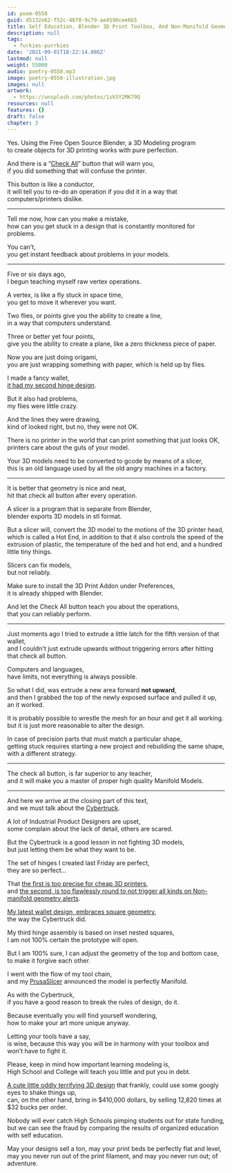 ```yaml
---
id: poem-0550
guid: d5132e62-f52c-4870-9c79-ae4590cee6b5
title: Self Education, Blender 3D Print Toolbox, And Non-Manifold Geometry
description: null
tags:
  - furkies-purrkies
date: '2021-09-01T18:22:14.086Z'
lastmod: null
weight: 55000
audio: poetry-0550.mp3
image: poetry-0550-illustration.jpg
images: null
artwork:
  - https://unsplash.com/photos/1sk5Y2MK79Q
resources: null
features: {}
draft: false
chapter: 3
---
```


Yes. Using the Free Open Source Blender, a 3D Modeling program\
to create objects for 3D printing works with pure perfection.

And there is a “[Check All](https://www.youtube.com/watch?v=XZgYtgTFDNk)” button that will warn you,\
if you did something that will confuse the printer.

This button is like a conductor,\
it will tell you to re-do an operation if you did it in a way that computers/printers dislike.

---

Tell me now, how can you make a mistake,\
how can you get stuck in a design that is constantly monitored for problems.

You can’t,\
you get instant feedback about problems in your models.

---

Five or six days ago,\
I begun teaching myself raw vertex operations.

A vertex, is like a fly stuck in space time,\
you get to move it wherever you want.

Two flies, or points give you the ability to create a line,\
in a way that computers understand.

Three or better yet four points,\
give you the ability to create a plane, like a zero thickness piece of paper.

Now you are just doing origami,\
you are just wrapping something with paper, which is held up by flies.

I made a fancy wallet,\
[it had my second hinge design](https://www.tinkercad.com/things/egCwG9FwWHQ).

But it also had problems,\
my flies were little crazy.

And the lines they were drawing,\
kind of looked right, but no, they were not OK.

There is no printer in the world that can print something that just looks OK,\
printers care about the guts of your model.

Your 3D models need to be converted to gcode by means of a slicer,\
this is an old language used by all the old angry machines in a factory.

---

It is better that geometry is nice and neat,\
hit that check all button after every operation.

A slicer is a program that is separate from Blender,\
blender exports 3D models in stl format.

But a slicer will, convert the 3D model to the motions of the 3D printer head,\
which is called a Hot End, in addition to that it also controls the speed of the extrusion of plastic, the temperature of the bed and hot end, and a hundred little tiny things.

Slicers can fix models,\
but not reliably.

Make sure to install the 3D Print Addon under Preferences,\
it is already shipped with Blender.

And let the Check All button teach you about the operations,\
that you can reliably perform.

---

Just moments ago I tried to extrude a little latch for the fifth version of that wallet,\
and I couldn't just extrude upwards without triggering errors after hitting that check all button.

Computers and languages,\
have limits, not everything is always possible.

So what I did, was extrude a new area forward **not upward**,\
and then I grabbed the top of the newly exposed surface and pulled it up, an it worked.

It is probably possible to wrestle the mesh for an hour and get it all working.\
but it is just more reasonable to alter the design.

In case of precision parts that must match a particular shape,\
getting stuck requires starting a new project and rebuilding the same shape, with a different strategy.

---

The check all button, is far superior to any teacher,\
and it will make you a master of proper high quality Manifold Models.

---

And here we arrive at the closing part of this text,\
and we must talk about the [Cybertruck](https://www.youtube.com/watch?v=6Q3uaepRCl4).

A lot of Industrial Product Designers are upset,\
some complain about the lack of detail, others are scared.

But the Cybertruck is a good lesson in not fighting 3D models,\
but just letting them be what they want to be.

The set of hinges I created last Friday are perfect,\
they are so perfect...

That [the first is too precise for cheap 3D printers](https://www.tinkercad.com/things/jjBMQ6VmdJO),\
and [the second, is too flawlessly round to not trigger all kinds on Non-manifold geometry alerts](https://www.tinkercad.com/things/egCwG9FwWHQ).

[My latest wallet design, embraces square geometry](https://www.tinkercad.com/things/kkERsHNJQ0T),\
the way the Cybertruck did.

My third hinge assembly is based on inset nested squares,\
I am not 100% certain the prototype will open.

But I am 100% sure, I can adjust the geometry of the top and bottom case,\
to make it forgive each other.

I went with the flow of my tool chain,\
and my [PrusaSlicer](https://www.youtube.com/watch?v=G_4H1OTIAK0) announced the model is perfectly Manifold.

As with the Cybertruck,\
if you have a good reason to break the rules of design, do it.

Because eventually you will find yourself wondering,\
how to make your art more unique anyway.

Letting your tools have a say,\
is wise, because this way you will be in harmony with your toolbox and won’t have to fight it.

Please, keep in mind how important learning modeling is,\
High School and College will teach you little and put you in debt.

[A cute little oddly terrifying 3D design](https://www.etsy.com/listing/292024963/3d-printed-polyface-planter) that frankly, could use some googly eyes to shake things up,\
can, on the other hand, bring in $410,000 dollars, by selling 12,820 times at $32 bucks per order.

Nobody will ever catch High Schools pimping students out for state funding,\
but we can see the fraud by comparing the results of organized education with self education.

May your designs sell a ton, may your print beds be perfectly flat and level,\
may you never run out of the print filament, and may you never run out; of adventure.
